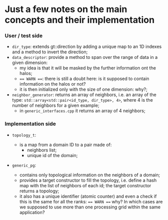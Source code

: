 # Just a few notes on the main concepts and their implementation

### User / test side

- `dir_type`: extends gt::direction by adding a unique map to an 1D indexes and a method to invert the direction;
- `data_descriptor`: provide a method to span over the range of data in a given dimension:
  - my idea is that it will be masked by the further information ont the halos;
  - `== WARN ==`: there is still a doubt here: is it supposed to contain information on the halos or not?
  - it is then initialized only with the size of one dimension: why?;
- `neighbor_generator`: returns an array of neighbors, i.e. an array of the type: `std::array<std::pair<id_type, dir_type>, 4>`, where 4 is the number of neighbors for a given example;
  - in `generic_interfaces.cpp` it returns an array of 4 neighbors;

### Implementation side

- `topology_t`:
  - is a map from a domain ID to a pair made of:
    - neighbors list;
    - unique id of the domain;

- `generic_pg`:
  - contains only topological information on the neighbors of a domain;
  - provides a target constructor to fill the topology, i.e. define a hash map with the list of neighbors of each id; the target constructor returns a topology;
  - it also has a unique identifier (atomic counter) and even a check if this is the same for all the ranks: `== WARN ==` why? In which cases are we supposed to use more than one processing grid within the same application?
